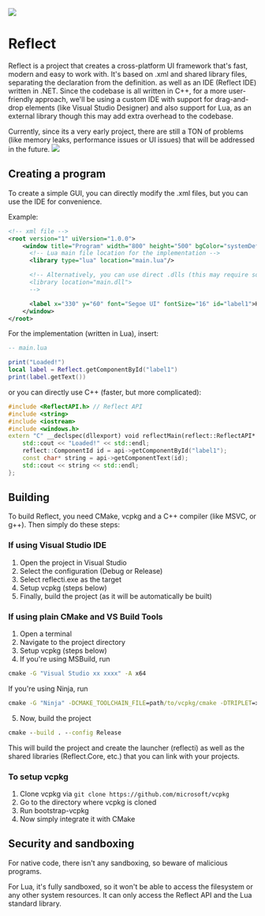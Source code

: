 <img src="./resources/pctoast.png">

# Reflect
Reflect is a project that creates a cross-platform UI framework that's fast, modern and easy to work with. It's based on .xml and shared library files, separating the declaration from the definition. as well as an IDE (Reflect IDE) written in .NET. 
Since the codebase is all written in C++, for a more user-friendly approach, we'll be using a custom IDE with support for drag-and-drop elements (like Visual Studio Designer) and also support for Lua, as an external library though this may add extra overhead to the codebase.

Currently, since its a very early project, there are still a TON of problems (like memory leaks, performance issues or UI issues) that will be addressed in the future.
<img src="./resources/screenshot.png">
## Creating a program
To create a simple GUI, you can directly modify the .xml files, but you can use the IDE for convenience.

Example:
```xml
<!-- xml file -->
<root version="1" uiVersion="1.0.0">
    <window title="Program" width="800" height="500" bgColor="systemDefault" id="mainWindow">
      <!-- Lua main file location for the implementation -->
      <library type="lua" location="main.lua"/>

      <!-- Alternatively, you can use direct .dlls (this may require some C++ programming)
      <library location="main.dll">
      -->

      <label x="330" y="60" font="Segoe UI" fontSize="16" id="label1">Hello, world!</label>
    </window>
</root>
```

For the implementation (written in Lua), insert:
```lua
-- main.lua

print("Loaded!")
local label = Reflect.getComponentById("label1")
print(label.getText())

```

or you can directly use C++ (faster, but more complicated):
```cpp
#include <ReflectAPI.h> // Reflect API
#include <string>
#include <iostream>
#include <windows.h>
extern "C" __declspec(dllexport) void reflectMain(reflect::ReflectAPI* api) {
    std::cout << "Loaded!" << std::endl;
    reflect::ComponentId id = api->getComponentById("label1");
    const char* string = api->getComponentText(id);
    std::cout << string << std::endl;
};
```

## Building
To build Reflect, you need CMake, vcpkg and a C++ compiler (like MSVC, or g++). Then simply do these steps:
### If using Visual Studio IDE
1. Open the project in Visual Studio
2. Select the configuration (Debug or Release)
3. Select reflecti.exe as the target
4. Setup vcpkg (steps below)
5. Finally, build the project (as it will be automatically be built)

### If using plain CMake and VS Build Tools
1. Open a terminal
2. Navigate to the project directory
4. Setup vcpkg (steps below)
5. If you're using MSBuild, run
```cmd
cmake -G "Visual Studio xx xxxx" -A x64
```
If you're using Ninja, run
```cmd
cmake -G "Ninja" -DCMAKE_TOOLCHAIN_FILE=path/to/vcpkg/cmake -DTRIPLET=x64-windows"
```
5. Now, build the project
```cmd
cmake --build . --config Release
```

This will build the project and create the launcher (reflecti) as well as the shared libraries (Reflect.Core, etc.) that you can link with your projects.

### To setup vcpkg
1. Clone vcpkg via `git clone https://github.com/microsoft/vcpkg`
2. Go to the directory where vcpkg is cloned
3. Run bootstrap-vcpkg
4. Now simply integrate it with CMake
## Security and sandboxing
For native code, there isn't any sandboxing, so beware of malicious programs. 

For Lua, it's fully sandboxed, so it won't be able to access the filesystem or any other system resources. It can only access the Reflect API and the Lua standard library.